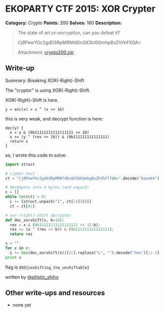 # EKOPARTY CTF 2015: XOR Crypter

**Category:** Crypto
**Points:** 200
**Solves:** 160
**Description:**

> The state of art on encryption, can you defeat it?
>
> CjBPewYGc2gdD3RpMRNfdDcQX3UGGmhpBxZhYhFlfQA=
> 
> Attachment: [crypto200.zip](./crypto200.zip)


## Write-up
Summary: Breaking XOR(-Right)-Shift

The "cryptor" is using XOR(-Right)-Shift.

XOR(-Right)-Shift is here.
```
y = enc(x) = x ^ (x >> 16)
```

this is very weak, and decrypt function is here:
```
dec(y) {
  x = y & (0b11111111111111111 << 16)
  x += (y ^ (res >> 16)) & (0b111111111111111)
  return x
}
```

so, I wrote this code to solve:

```python
import struct

# cipher text
ct = "CjBPewYGc2gdD3RpMRNfdDcQX3UGGmhpBxZhYhFlfQA=".decode("base64")

# decompose into 4 bytes.(and unpack)
c = []
while len(ct) > 0:
  c += [struct.unpack("I", ct[:4])[0]]
  ct = ct[4:]

# xor-(right)-shift decryptor
def dec_xorshift(x, b=16):
  res = x & (0b11111111111111111 << 32-b);
  res += (x ^ (res >> b)) & (0b111111111111111);
  return res

s = ""
for x in c:
  s += hex(dec_xorshift(x))[2:].replace("L", "").decode("hex")[::-1]
print s
```

flag is `EKO{unshifting_the_unshiftable}`

written by [@elliptic_shiho](https://twitter.com/elliptic-shiho)

## Other write-ups and resources

* none yet
